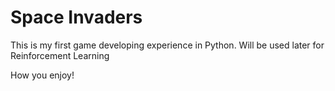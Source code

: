 # Space Invaders

This is my first game developing experience in Python.
Will be used later for Reinforcement Learning


How you enjoy!
